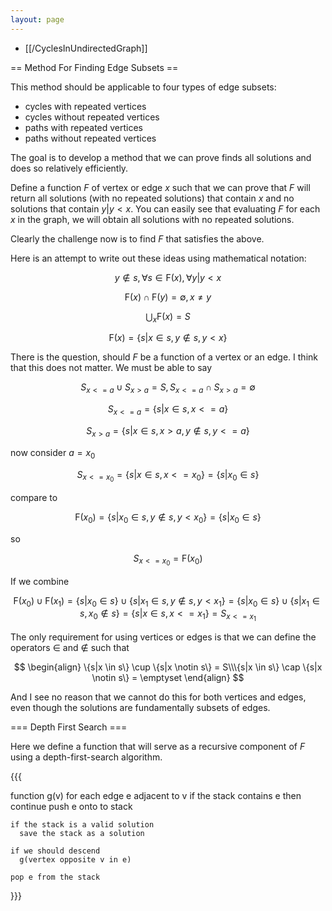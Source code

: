 ```yaml
---
layout: page
---
```


 * [[/CyclesInUndirectedGraph]]

== Method For Finding Edge Subsets ==

This method should be applicable to four types of edge subsets:
 * cycles with repeated vertices
 * cycles without repeated vertices
 * paths with repeated vertices
 * paths without repeated vertices

The goal is to develop a method that we can prove finds all solutions and does so relatively efficiently.

Define a function $F$ of vertex or edge $x$ such that we can prove that $F$ will return all solutions (with no repeated solutions) that contain $x$ and no solutions that contain $y|y<x$.
You can easily see that evaluating $F$ for each $x$ in the graph, we will obtain all solutions with no repeated solutions.

Clearly the challenge now is to find $F$ that satisfies the above.

Here is an attempt to write out these ideas using mathematical notation:

$$
y \notin s, \forall s \in \textrm{F}(x), \forall y | y < x
$$

$$
\textrm{F}(x) \cap \textrm{F}(y) = \emptyset, x \neq y
$$

$$
\bigcup_x \textrm{F}(x) = S
$$

$$
\textrm{F}(x) = \{ s | x \in s, y \notin s, y < x \}       
$$

There is the question, should $F$ be a function of a vertex or an edge. I think that this does not matter. We must be able to say

$$
S_{x <= a} \cup S_{x > a} = S, S_{x <= a} \cap S_{x > a} = \emptyset
$$

$$
S_{x <= a} = \{ s | x \in s, x <= a \}
$$

$$
S_{x > a} = \{ s | x \in s, x > a, y \notin s, y <= a \}
$$

now consider $a = x_0$

$$
S_{x <= x_0} = \{ s | x \in s, x <= x_0 \} = \{ s | x_0 \in s\}
$$

compare to

$$
\textrm{F}(x_0) = \{ s | x_0 \in s, y \notin s, y < x_0 \} = \{ s | x_0 \in s \}
$$

so

$$
S_{x <= x_0} = \textrm{F}(x_0)
$$

If we combine

$$
\textrm{F}(x_0) \cup \textrm{F}(x_1) = \{ s | x_0 \in s \} \cup \{ s | x_1 \in s, y \notin s, y < x_1 \} = \{ s | x_0 \in s \} \cup \{ s | x_1 \in s, x_0 \notin s \} = \{ s | x \in s, x <= x_1 \} = S_{x <= x_1}
$$

The only requirement for using vertices or edges is that we can define the operators $\in$ and $\notin$ such that

$$
\begin{align}
\{s|x \in s\} \cup \{s|x \notin s\} = S\\\{s|x \in s\} \cap \{s|x \notin s\} = \emptyset
\end{align}
$$

And I see no reason that we cannot do this for both vertices and edges, even though the solutions are fundamentally subsets of edges.

=== Depth First Search ===

Here we define a function that will serve as a recursive component of $F$ using a depth-first-search algorithm.

{{{

function g(v)
  for each edge e adjacent to v
    if the stack contains e then continue
    push e onto to stack

    if the stack is a valid solution
      save the stack as a solution

    if we should descend
      g(vertex opposite v in e)

    pop e from the stack

}}}
